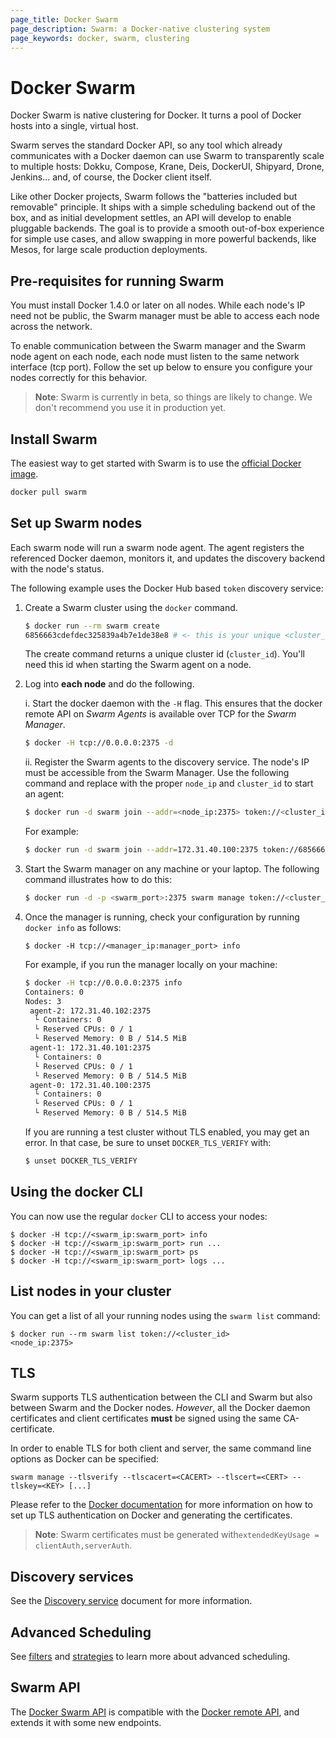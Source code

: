```yaml
---
page_title: Docker Swarm
page_description: Swarm: a Docker-native clustering system
page_keywords: docker, swarm, clustering
---
```


# Docker Swarm

Docker Swarm is native clustering for Docker. It turns a pool of Docker hosts
into a single, virtual host.

Swarm serves the standard Docker API, so any tool which already communicates
with a Docker daemon can use Swarm to transparently scale to multiple hosts:
Dokku, Compose, Krane, Deis, DockerUI, Shipyard, Drone, Jenkins... and,
of course, the Docker client itself.

Like other Docker projects, Swarm follows the "batteries included but removable"
principle. It ships with a simple scheduling backend out of the box, and as
initial development settles, an API will develop to enable pluggable backends.
The goal is to provide a smooth out-of-box experience for simple use cases, and
allow swapping in more powerful backends, like Mesos, for large scale production
deployments.

## Pre-requisites for running Swarm

You must install Docker 1.4.0 or later on all nodes. While each node's IP need not
be public, the Swarm manager must be able to access each node across the network.

To enable communication between the Swarm manager and the Swarm node agent on each 
node, each node must listen to the same network interface (tcp port). Follow the set
up below to ensure you configure your nodes correctly for this behavior.

> **Note**: Swarm is currently in beta, so things are likely to change. We
> don't recommend you use it in production yet.

## Install Swarm

The easiest way to get started with Swarm is to use the
[official Docker image](https://registry.hub.docker.com/_/swarm/).

```bash
docker pull swarm
```

## Set up Swarm nodes

Each swarm node will run a swarm node agent. The agent registers the referenced
Docker daemon, monitors it, and updates the discovery backend with the node's status.

The following example uses the Docker Hub based `token` discovery service:

1. Create a Swarm cluster using the `docker` command.

    ```bash
    $ docker run --rm swarm create
    6856663cdefdec325839a4b7e1de38e8 # <- this is your unique <cluster_id>
    ```

    The create command returns a unique cluster id (`cluster_id`). You'll need
    this id when starting the Swarm agent on a node.

2. Log into **each node** and do the following.

    i. Start the docker daemon with the `-H` flag. This ensures that the docker remote API on *Swarm Agents* is available over TCP for the *Swarm Manager*.

    ```bash
    $ docker -H tcp://0.0.0.0:2375 -d
    ```

    ii. Register the Swarm agents to the discovery service. The node's IP must be accessible from the Swarm Manager. Use the following command and replace with the proper `node_ip` and `cluster_id` to start an agent:

    ```bash
    $ docker run -d swarm join --addr=<node_ip:2375> token://<cluster_id>
    ```

    For example:

    ```bash
    $ docker run -d swarm join --addr=172.31.40.100:2375 token://6856663cdefdec325839a4b7e1de38e8
    ```

3. Start the Swarm manager on any machine or your laptop. The following command
illustrates how to do this:

    ```bash
    $ docker run -d -p <swarm_port>:2375 swarm manage token://<cluster_id>
    ```

4. Once the manager is running, check your configuration by running `docker info` as follows:

    ```
    $ docker -H tcp://<manager_ip:manager_port> info
    ```
    
    For example, if you run the manager locally on your machine:

    ```bash
    $ docker -H tcp://0.0.0.0:2375 info
    Containers: 0
    Nodes: 3
     agent-2: 172.31.40.102:2375
      └ Containers: 0
      └ Reserved CPUs: 0 / 1
      └ Reserved Memory: 0 B / 514.5 MiB
     agent-1: 172.31.40.101:2375
      └ Containers: 0
      └ Reserved CPUs: 0 / 1
      └ Reserved Memory: 0 B / 514.5 MiB
     agent-0: 172.31.40.100:2375
      └ Containers: 0
      └ Reserved CPUs: 0 / 1
      └ Reserved Memory: 0 B / 514.5 MiB
    ```
    
    If you are running a test cluster without TLS enabled, you may get an error. In that case, be sure to unset `DOCKER_TLS_VERIFY` with:
    
    ```bash
    $ unset DOCKER_TLS_VERIFY
    ```

## Using the docker CLI

You can now use the regular `docker` CLI to access your nodes:

```
$ docker -H tcp://<swarm_ip:swarm_port> info
$ docker -H tcp://<swarm_ip:swarm_port> run ...
$ docker -H tcp://<swarm_ip:swarm_port> ps
$ docker -H tcp://<swarm_ip:swarm_port> logs ...
```

## List nodes in your cluster

You can get a list of all your running nodes using the `swarm list` command:

```
$ docker run --rm swarm list token://<cluster_id>
<node_ip:2375>
```

## TLS

Swarm supports TLS authentication between the CLI and Swarm but also between
Swarm and the Docker nodes. _However_, all the Docker daemon certificates and client
certificates **must** be signed using the same CA-certificate.

In order to enable TLS for both client and server, the same command line options
as Docker can be specified:

`swarm manage --tlsverify --tlscacert=<CACERT> --tlscert=<CERT> --tlskey=<KEY> [...]`

Please refer to the [Docker documentation](https://docs.docker.com/articles/https/)
for more information on how to set up TLS authentication on Docker and generating
the certificates.

> **Note**: Swarm certificates must be generated with`extendedKeyUsage = clientAuth,serverAuth`.

## Discovery services

See the [Discovery service](discovery.md) document for more information.

## Advanced Scheduling

See [filters](scheduler/filter.md) and [strategies](scheduler/strategy.md) to learn
more about advanced scheduling.

## Swarm API

The [Docker Swarm API](API.md) is compatible with the [Docker
remote API](http://docs.docker.com/reference/api/docker_remote_api/), and extends it
with some new endpoints.
